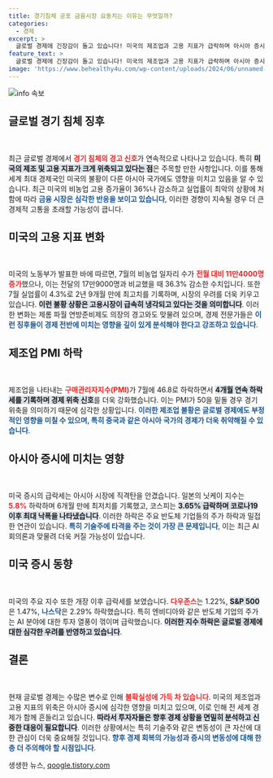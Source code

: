 ```yaml
---
title: 경기침체 공포 금융시장 요동치는 이유는 무엇일까?
categories:
  - 경제
excerpt: >
  글로벌 경제에 긴장감이 돌고 있습니다! 미국의 제조업과 고용 지표가 급락하며 아시아 증시도 큰 폭으로 하락했습니다. 경기 침체의 우려가 증시를 강타한 이유는?
feature_text: >
  글로벌 경제에 긴장감이 돌고 있습니다! 미국의 제조업과 고용 지표가 급락하며 아시아 증시도 큰 폭으로 하락했습니다. 경기 침체의 우려가 증시를 강타한 이유는?
image: 'https://www.behealthy4u.com/wp-content/uploads/2024/06/unnamed-file.png'
---
```


<p><img src="https://www.behealthy4u.com/wp-content/uploads/2024/06/unnamed-file.png" alt="info 속보" /></p>

<h2 data-ke-size="size26">글로벌 경기 침체 징후</h2>

<p data-ke-size="size16">&nbsp;</p>

<p>최근 글로벌 경제에서 <b><span style="color: #ee2323;">경기 침체의 경고 신호</span></b>가 연속적으로 나타나고 있습니다. 특히 <b><span style="background-color: #21538527;">미국의 제조 및 고용 지표가 크게 위축되고 있다는 점</span></b>은 주목할 만한 사항입니다. 이를 통해 세계 최대 경제국인 미국의 불황이 다른 아시아 국가에도 영향을 미치고 있음을 알 수 있습니다. 최근 미국의 비농업 고용 증가율이 36%나 감소하고 실업률이 최악의 상황에 처함에 따라 <b><span style="color: #1a5490;">금융 시장은 심각한 반응을 보이고 있습니다</span></b>, 이러한 경향이 지속될 경우 더 큰 경제적 고통을 초래할 가능성이 큽니다.</p>

<h2 data-ke-size="size26">미국의 고용 지표 변화</h2>

<p data-ke-size="size16">&nbsp;</p>

<p>미국의 노동부가 발표한 바에 따르면, 7월의 비농업 일자리 수가 <b><span style="color: #ee2323;">전월 대비 11만4000명 증가</span></b>했으나, 이는 전달의 17만9000명과 비교했을 때 36.3% 감소한 수치입니다. 또한 7월 실업률이 4.3%로 2년 9개월 만에 최고치를 기록하며, 시장의 우려를 더욱 키우고 있습니다. <b><span style="background-color: #21538527;">이런 불황 상황은 고용시장이 급속히 냉각되고 있다는 것을 의미합니다</span></b>. 이러한 변화는 제롬 파월 연방준비제도 의장의 경고와도 맞물려 있으며, 경제 전문가들은 <b><span style="color: #1a5490;">이런 징후들이 경제 전반에 미치는 영향을 깊이 있게 분석해야 한다고 강조하고 있습니다</span></b>.</p>

<h2 data-ke-size="size26">제조업 PMI 하락</h2>

<p data-ke-size="size16">&nbsp;</p>

<p>제조업을 나타내는 <b><span style="color: #ee2323;">구매관리자지수(PMI)</span></b>가 7월에 46.8로 하락하면서 <b><span style="background-color: #21538527;">4개월 연속 하락세를 기록하며 경제 위축 신호</span></b>를 더욱 강화했습니다. 이는 PMI가 50을 밑돌 경우 경기 위축을 의미하기 때문에 심각한 상황입니다. <b><span style="color: #1a5490;">이러한 제조업 불황은 글로벌 경제에도 부정적인 영향을 미칠 수 있으며, 특히 중국과 같은 아시아 국가의 경제가 더욱 취약해질 수 있습니다</span></b>.</p>

<h2 data-ke-size="size26">아시아 증시에 미치는 영향</h2>

<p data-ke-size="size16">&nbsp;</p>

<p>미국 증시의 급락세는 아시아 시장에 직격탄을 안겼습니다. 일본의 닛케이 지수는 <b><span style="color: #ee2323;">5.8%</b></span> 하락하며 6개월 만에 최저치를 기록했고, 코스피는 <b><span style="background-color: #21538527;">3.65% 급락하며 코로나19 이후 최대 낙폭을 나타냈습니다</span></b>. 이러한 하락은 주요 반도체 기업들의 주가 하락과 밀접한 연관이 있습니다. <b><span style="color: #1a5490;">특히 기술주에 타격을 주는 것이 가장 큰 문제입니다</span></b>, 이는 최근 AI 회의론과 맞물려 더욱 커질 가능성이 있습니다.</p>

<h2 data-ke-size="size26">미국 증시 동향</h2>

<p data-ke-size="size16">&nbsp;</p>

<p>미국의 주요 지수 또한 개장 이후 급락세를 보였습니다. <b><span style="color: #ee2323;">다우존스</span></b>는 1.22%, <b><span style="background-color: #21538527;">S&amp;P 500</span></b>은 1.47%, <b><span style="color: #1a5490;">나스닥</span></b>은 2.29% 하락했습니다. 특히 엔비디아와 같은 반도체 기업의 주가는 AI 분야에 대한 투자 열풍이 꺾이며 급락했습니다. <b><span style="background-color: #21538527;">이러한 지수 하락은 글로벌 경제에 대한 심각한 우려를 반영하고 있습니다</span></b>.</p>

<h2 data-ke-size="size26">결론</h2>

<p data-ke-size="size16">&nbsp;</p>

<p>현재 글로벌 경제는 수많은 변수로 인해 <b><span style="color: #ee2323;">불확실성에 가득 차 있습니다</span></b>. 미국의 제조업과 고용 지표의 위축은 아시아 증시에 심각한 영향을 미치고 있으며, 이로 인해 전 세계 경제가 함께 흔들리고 있습니다. <b><span style="background-color: #21538527;">따라서 투자자들은 향후 경제 상황을 면밀히 분석하고 신중한 대응이 필요합니다</span></b>. 이러한 상황에서는 특히 기술주와 같은 변동성이 큰 자산에 대한 관심이 더욱 중요해질 것입니다. <b><span style="color: #1a5490;">향후 경제 회복의 가능성과 증시의 변동성에 대해 한층 더 주의해야 할 시점입니다</span></b>.</p>
생생한 뉴스, <a href="https://qoogle.tistory.com" rel="dofollow">qoogle.tistory.com</a>


